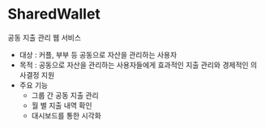 # SharedWallet
공동 지출 관리 웹 서비스

- 대상 : 커플, 부부 등 공동으로 자산을 관리하는 사용자
- 목적 : 공동으로 자산을 관리하는 사용자들에게 효과적인 지출 관리와 경제적인 의사결정 지원
- 주요 기능
    - 그룹 간 공동 지출 관리
    - 월 별 지출 내역 확인
    - 대시보드를 통한 시각화
